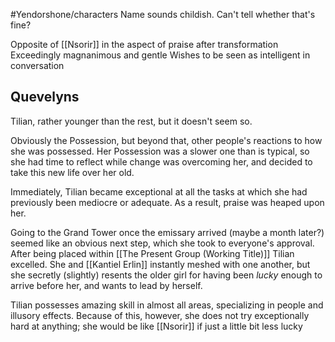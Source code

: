 #Yendorshone/characters
Name sounds childish. Can't tell whether that's fine?

Opposite of [[Nsorir]] in the aspect of praise after transformation
Exceedingly magnanimous and gentle
Wishes to be seen as intelligent in conversation
## Quevelyns
Tilian, rather younger than the rest, but it doesn't seem so.

Obviously the Possession, but beyond that, other people's reactions to how she was possessed. Her Possession was a slower one than is typical, so she had time to reflect while change was overcoming her, and decided to take this new life over her old.

Immediately, Tilian became exceptional at all the tasks at which she had previously been mediocre or adequate. As a result, praise was heaped upon her.

Going to the Grand Tower once the emissary arrived (maybe a month later?) seemed like an obvious next step, which she took to everyone's approval. After being placed within [[The Present Group (Working Title)]] Tilian excelled. She and [[Kantiel Erlin]] instantly meshed with one another, but she secretly (slightly) resents the older girl for having been *lucky* enough to arrive before her, and wants to lead by herself.

Tilian possesses amazing skill in almost all areas, specializing in people and illusory effects. Because of this, however, she does not try exceptionally hard at anything; she would be like [[Nsorir]] if just a little bit less lucky